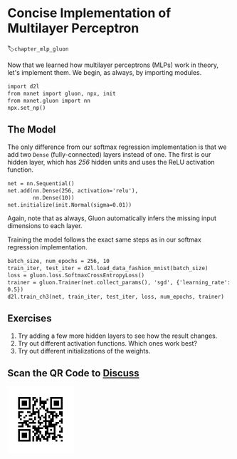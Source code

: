 # Concise Implementation of Multilayer Perceptron
:label:`chapter_mlp_gluon`

Now that we learned how multilayer perceptrons (MLPs) work in theory, let's implement them. We begin, as always, by importing modules.

```{.python .input}
import d2l
from mxnet import gluon, npx, init
from mxnet.gluon import nn
npx.set_np()
```

## The Model

The only difference from our softmax regression implementation
is that we add two `Dense` (fully-connected) layers instead of one.
The first is our hidden layer, which has *256* hidden units
and uses the ReLU activation function.

```{.python .input  n=5}
net = nn.Sequential()
net.add(nn.Dense(256, activation='relu'),
        nn.Dense(10))
net.initialize(init.Normal(sigma=0.01))
```
Again, note that as always, Gluon automatically
infers the missing input dimensions to each layer.

Training the model follows the exact same steps as in our softmax regression implementation.

```{.python .input  n=6}
batch_size, num_epochs = 256, 10
train_iter, test_iter = d2l.load_data_fashion_mnist(batch_size)
loss = gluon.loss.SoftmaxCrossEntropyLoss()
trainer = gluon.Trainer(net.collect_params(), 'sgd', {'learning_rate': 0.5})
d2l.train_ch3(net, train_iter, test_iter, loss, num_epochs, trainer)
```

## Exercises

1. Try adding a few more hidden layers to see how the result changes.
1. Try out different activation functions. Which ones work best?
1. Try out different initializations of the weights.

## Scan the QR Code to [Discuss](https://discuss.mxnet.io/t/2340)

![](../img/qr_mlp-gluon.svg)

